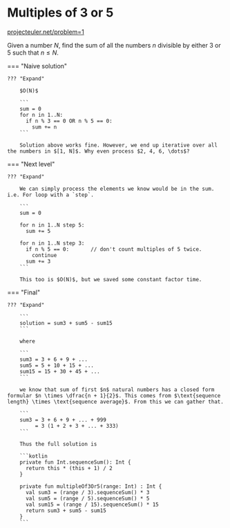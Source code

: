 # Multiples of 3 or 5

[projecteuler.net/problem=1](https://projecteuler.net/problem=1)

Given a number $N$, find the sum of all the numbers $n$ divisible by either $3$ or $5$ such that $n \le N$.

=== "Naive solution"

    ??? "Expand"

        $O(N)$

        ```
        sum = 0
        for n in 1..N:
          if n % 3 == 0 OR n % 5 == 0:
            sum += n
        ```

        Solution above works fine. However, we end up iterative over all the numbers in $[1, N]$. Why even process $2, 4, 6, \dots$?

=== "Next level"

    ??? "Expand"

        We can simply process the elements we know would be in the sum. i.e. For loop with a `step`.

        ```
        sum = 0

        for n in 1..N step 5:
          sum += 5

        for n in 1..N step 3:
          if n % 5 == 0:       // don't count multiples of 5 twice.
            continue
          sum += 3
        ```

        This too is $O(N)$, but we saved some constant factor time.

=== "Final"

    ??? "Expand"

        ```
        solution = sum3 + sum5 - sum15
        ```

        where

        ```
        sum3 = 3 + 6 + 9 + ...
        sum5 = 5 + 10 + 15 + ...
        sum15 = 15 + 30 + 45 + ...
        ```

        we know that sum of first $n$ natural numbers has a closed form formular $n \times \dfrac{n + 1}{2}$. This comes from $\text{sequence length} \times \text{sequence average}$. From this we can gather that.

        ```
        sum3 = 3 + 6 + 9 + ... + 999
             = 3 (1 + 2 + 3 + ... + 333)
        ```

        Thus the full solution is

        ```kotlin
        private fun Int.sequenceSum(): Int {
          return this * (this + 1) / 2
        }

        private fun multipleOf3Or5(range: Int) : Int {
          val sum3 = (range / 3).sequenceSum() * 3
          val sum5 = (range / 5).sequenceSum() * 5
          val sum15 = (range / 15).sequenceSum() * 15
          return sum3 + sum5 - sum15
        }
        ```
